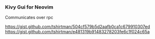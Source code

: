 
### Kivy Gui for Neovim

Communicates over rpc


https://gist.github.com/tshirtman/504cf579b5d2aafb0ca1c679910307ed
https://gist.github.com/tshirtman/e481319b91483278203fe6c1f024c65a

